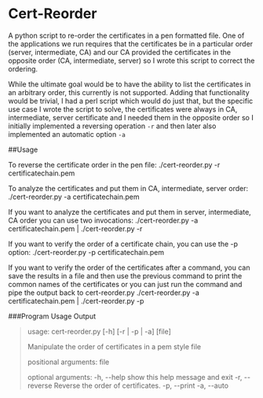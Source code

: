 Cert-Reorder
============

A python script to re-order the certificates in a pen formatted file.  One of the applications we run requires that the certificates be in a particular order (server, intermediate, CA) and our CA provided the certificates in the opposite order (CA, intermediate, server) so I wrote this script to correct the ordering.

While the ultimate goal would be to have the ability to list the certificates in an arbitrary order, this currently is not supported.  Adding that functionality would be trivial, I had a perl script which would do just that, but the specific use case I wrote the script to solve, the certificates were always in CA, intermediate, server certificate and I needed them in the opposite order so I initially implemented a reversing operation `-r` and then later also  implemented an automatic option `-a`

##Usage

To reverse the certificate order in the pen file:
    ./cert-reorder.py -r certificatechain.pem

To analyze the certificates and put them in CA, intermediate, server order:
    ./cert-reorder.py -a certificatechain.pem
    
If you want to analyze the certificates and put them in server, intermediate, CA order you can use two invocations:
    ./cert-reorder.py -a certificatechain.pem | ./cert-reorder.py -r
    
If you want to verify the order of a certificate chain, you can use the -p option:
    ./cert-reorder.py -p certificatechain.pem
    
If you want to verify the order of the certificates after a command, you can save the results in a file and then use the previous command to print the common names of the certificates or you can just run the command and pipe the output back to cert-reorder.py
    ./cert-reorder.py -a certificatechain.pem | ./cert-reorder.py -p


###Program Usage Output
> usage: cert-reorder.py [-h] [-r | -p | -a] [file]
> 
> Manipulate the order of certificates in a pem style file
>
> positional arguments:
>   file
>
> optional arguments:
>  -h, --help     show this help message and exit
>  -r, --reverse  Reverse the order of certificates.
>  -p, --print
>  -a, --auto